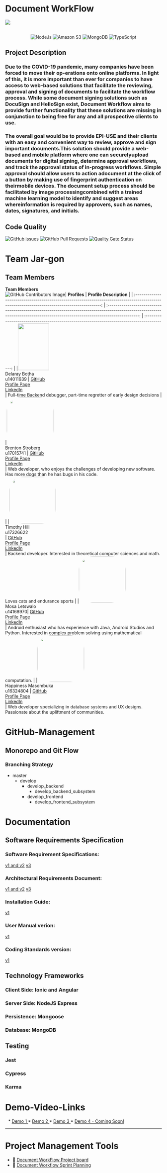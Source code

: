 # Document WorkFlow
<img src="Images/MyPost.jpg">
<br>
<br>

<p align="center"> 
 <img alt="NodeJs" src="https://img.shields.io/badge/NodeJS-339933?logo=Node.js&logoColor=white&style=for-the-badge" />
 <img alt="Amazon S3" src="https://img.shields.io/badge/AWS%20S3-569A31?logo=Amazon%20S3&logoColor=white&style=for-the-badge" />
 <img alt="MongoDB" src="https://img.shields.io/badge/MongoDB-47A248?logo=MongoDB&logoColor=white&style=for-the-badge" />
 <img alt="TypeScript" src="https://img.shields.io/badge/TypeScript-3178C6?logo=TypeScript&logoColor=white&style=for-the-badge" />
</p>

## Project Description 
### Due to the COVID-19 pandemic, many companies have been forced to move their op-erations onto online platforms. In light of this, it is more important than ever for companies to have access to web-based solutions that facilitate the reviewing, approval and signing of documents to facilitate the workflow process. While some document signing solutions such as DocuSign and HelloSign exist, Document Workflow aims to provide further functionality that these solutions are missing in conjunction to being free for any and all prospective clients to use. 
### The overall goal would be to provide EPI-USE and their clients with an easy and convenient way to review, approve and sign important documents.This solution should provide a web-based and mobile platform where one can securelyupload documents for digital signing, determine approval workflows, and track the approval status of in-progress workflows. Simple approval should allow users to action adocument at the click of a button by making use of fingerprint authentication on theirmobile devices. The document setup process should be facilitated by image processingcombined with a trained machine learning model to identify and suggest areas whereinformation is required by approvers, such as names, dates, signatures, and initials.

## Code Quality
<!-- ![Repository's Stats](https://github-readme-stats.vercel.app/api?username=u17112592&show_icons=true) -->
[![GitHub issues](https://img.shields.io/github/issues/COS301-SE-2021/Document-Workflow)](https://github.com/COS301-SE-2021/Document-Workflow/issues)
![GitHub Pull Requests](https://img.shields.io/github/issues-pr/COS301-SE-2021/Document-Workflow)
[![Quality Gate Status](https://sonarcloud.io/api/project_badges/measure?project=COS301-SE-2021_Document-Workflow&metric=alert_status)](https://sonarcloud.io/dashboard?id=COS301-SE-2021_Document-Workflow)


# Team Jar-gon
## Team Members

**Team Members**        
 ![GitHub Contributors Image](https://contrib.rocks/image?repo=COS301-SE-2021/Document-Workflow)|                                                                                  **Profiles**                                                                                  |                                     **Profile Description**                                     |
| :-------------------------------------------------------------------------------------------------------------------------------------------: | :----------------------------------------------------------------------------------------------------------------------------------------------------------------------------: | :-----------------------------------------------------------------------------------------: |
|<img src="Images/delarey.jpeg" width="100" height="150"><br/> Delaray Botha <br/> u14011639 |       [GitHub](https://github.com/delareytuks) <br/> [Profile Page](https://delareytuks.github.io) <br/> [LinkedIn](https://www.linkedin.com/in/delarey-botha-82886820b/) <br/> | Full-time Backend debugger, part-time regretter of early design decisions |
|<img src="Images/Brent.jpg" width="150" height="150" style="border-radius:30%;"> <br/> Brenton Stroberg <br/> u17015741 | [GitHub](https://github.com/u17015741) <br/> [Profile Page](https://u17015741.github.io) <br/> [LinkedIn](https://www.linkedin.com/in/brenton-stroberg-a15219172/) <br/> | Web developer, who enjoys the challenges of developing new software. Has more dogs than he has bugs in his code.<br>|
|<img src= "Images/Tim.jpg" width="150" height="150" style="border-radius:30%;"> <br/>Timothy Hill <br/> u17326622 <br/> | [GitHub]([https://github.com/u17112592]) <br/> [Profile Page](https://u17112592.github.io/) <br/> [LinkedIn](https://www.linkedin.com/in/timothy-hill-759a0b20b/) <br/> | Backend developer. Interested in theoretical computer sciences and math. Loves cats and endurance sports |
|<img src="Images/Mosa.jpg" width="150" height="150" style="border-radius:30%;"> <br/> Mosa Letswalo <br/> u14168970|       [GitHub](https://github.com/tomosaHub) <br/> [Profile Page](https://tomosaHub.github.io) <br/> [LinkedIn](https://www.linkedin.com/in/mosa-letswalo) <br/> |  Android enthusiast who has experience with Java, Android Studios and Python. Interested in complex problem solving using mathematical computation.  |
|<img src="Images/Happiness.jpg" width="150" height="150" style="border-radius:30%;"> <br/>Happiness Masombuka<br/> u16324804  |       [GitHub](https://github.com/HappinessMasombuka) <br/> [Profile Page](https://HappinessMasombuka.github.io) <br/> [LinkedIn](https://www.linkedin.com/in/happiness-masombuka-0128071a7) <br/> | Web developer specializing in database systems and UX designs. Passionate about the upliftment of communities.



# GitHub-Management

## Monorepo and Git Flow

### Branching Strategy

* master
    * develop
        * develop_backend
            * develop_backend_subsystem
        * develop_frontend
            * develop_frontend_subsystem  
         
# Documentation
## Software Requirements Specification
### Software Requirement Specifications:
[v1 and v2](https://www.overleaf.com/read/wdkdstnqdrbq)
[v3](https://www.overleaf.com/read/ssnwjnpqqxjm)
### Architectural Requirements Document:
[v1 and v2](https://www.overleaf.com/read/ysxrgzkpvwwy)
[v3](https://www.overleaf.com/read/vkrwvnpydfhb)
### Installation Guide:
[v1](https://www.overleaf.com/read/xqggmbwpgxjq)
### User Manual verion:
[v1](https://www.overleaf.com/read/zmcjkphgdhrv)
### Coding Standards version:
[v1](https://www.overleaf.com/read/pqpbcypgydjh)
<!--- ### Previous Versions --->

## Technology Frameworks
### Client Side: Ionic and Angular
### Server Side: NodeJS Express
### Persistence: Mongoose
### Database: MongoDB 

## Testing 
### Jest
### Cypress
### Karma



# Demo-Video-Links

<div style="margin-left: 2%">
* <a href="https://www.youtube.com/watch?v=bo8cdDzqsPg&feature=youtu.be"> Demo 1 </a>
* <a href="https://youtu.be/DXzyT5xn2RM"> Demo 2 </a>
* <a href="https://youtu.be/KkhxXOuitl0"> Demo 3 </a>
* <a href=""> Demo 4 - Coming Soon! </a>
</div>

---

# Project Management Tools

- :open_book: [Document WorkFlow Project board](https://github.com/COS301-SE-2021/Document-Workflow/projects/1)
- 📖 [Document Workflow Sprint Planning](https://tuks306306.monday.com/boards/1428586018/views/29350913)
